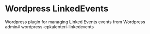 # Wordpress LinkedEvents
Wordpress plugin for managing Linked Events events from Wordpress admin# wordpress-epkalenteri-linkedevents
